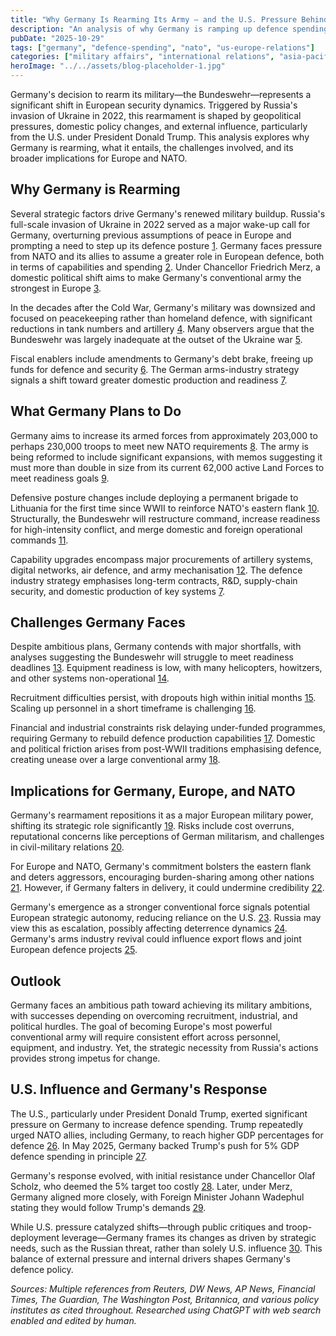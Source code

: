 ```yaml
---
title: "Why Germany Is Rearming Its Army — and the U.S. Pressure Behind It"
description: "An analysis of why Germany is ramping up defence spending and how U.S. and NATO pressure contributed."
pubDate: "2025-10-29"
tags: ["germany", "defence-spending", "nato", "us-europe-relations"]
categories: ["military affairs", "international relations", "asia-pacific"]
heroImage: "../../assets/blog-placeholder-1.jpg"
---
```


Germany's decision to rearm its military—the Bundeswehr—represents a significant shift in European security dynamics. Triggered by Russia's invasion of Ukraine in 2022, this rearmament is shaped by geopolitical pressures, domestic policy changes, and external influence, particularly from the U.S. under President Donald Trump. This analysis explores why Germany is rearming, what it entails, the challenges involved, and its broader implications for Europe and NATO.

## Why Germany is Rearming

Several strategic factors drive Germany's renewed military buildup. Russia's full-scale invasion of Ukraine in 2022 served as a major wake-up call for Germany, overturning previous assumptions of peace in Europe and prompting a need to step up its defence posture [1]. Germany faces pressure from NATO and its allies to assume a greater role in European defence, both in terms of capabilities and spending [2]. Under Chancellor Friedrich Merz, a domestic political shift aims to make Germany's conventional army the strongest in Europe [3].

In the decades after the Cold War, Germany's military was downsized and focused on peacekeeping rather than homeland defence, with significant reductions in tank numbers and artillery [4]. Many observers argue that the Bundeswehr was largely inadequate at the outset of the Ukraine war [5].

Fiscal enablers include amendments to Germany's debt brake, freeing up funds for defence and security [6]. The German arms-industry strategy signals a shift toward greater domestic production and readiness [7].

## What Germany Plans to Do

Germany aims to increase its armed forces from approximately 203,000 to perhaps 230,000 troops to meet new NATO requirements [8]. The army is being reformed to include significant expansions, with memos suggesting it must more than double in size from its current 62,000 active Land Forces to meet readiness goals [9].

Defensive posture changes include deploying a permanent brigade to Lithuania for the first time since WWII to reinforce NATO's eastern flank [10]. Structurally, the Bundeswehr will restructure command, increase readiness for high-intensity conflict, and merge domestic and foreign operational commands [11].

Capability upgrades encompass major procurements of artillery systems, digital networks, air defence, and army mechanisation [12]. The defence industry strategy emphasises long-term contracts, R&D, supply-chain security, and domestic production of key systems [7].

## Challenges Germany Faces

Despite ambitious plans, Germany contends with major shortfalls, with analyses suggesting the Bundeswehr will struggle to meet readiness deadlines [13]. Equipment readiness is low, with many helicopters, howitzers, and other systems non-operational [14].

Recruitment difficulties persist, with dropouts high within initial months [15]. Scaling up personnel in a short timeframe is challenging [16].

Financial and industrial constraints risk delaying under-funded programmes, requiring Germany to rebuild defence production capabilities [17]. Domestic and political friction arises from post-WWII traditions emphasising defence, creating unease over a large conventional army [18].

## Implications for Germany, Europe, and NATO

Germany's rearmament repositions it as a major European military power, shifting its strategic role significantly [19]. Risks include cost overruns, reputational concerns like perceptions of German militarism, and challenges in civil-military relations [20].

For Europe and NATO, Germany's commitment bolsters the eastern flank and deters aggressors, encouraging burden-sharing among other nations [21]. However, if Germany falters in delivery, it could undermine credibility [22].

Germany's emergence as a stronger conventional force signals potential European strategic autonomy, reducing reliance on the U.S. [23]. Russia may view this as escalation, possibly affecting deterrence dynamics [24]. Germany's arms industry revival could influence export flows and joint European defence projects [25].

## Outlook

Germany faces an ambitious path toward achieving its military ambitions, with successes depending on overcoming recruitment, industrial, and political hurdles. The goal of becoming Europe's most powerful conventional army will require consistent effort across personnel, equipment, and industry. Yet, the strategic necessity from Russia's actions provides strong impetus for change.

## U.S. Influence and Germany's Response

The U.S., particularly under President Donald Trump, exerted significant pressure on Germany to increase defence spending. Trump repeatedly urged NATO allies, including Germany, to reach higher GDP percentages for defence [26]. In May 2025, Germany backed Trump's push for 5% GDP defence spending in principle [27].

Germany's response evolved, with initial resistance under Chancellor Olaf Scholz, who deemed the 5% target too costly [28]. Later, under Merz, Germany aligned more closely, with Foreign Minister Johann Wadephul stating they would follow Trump's demands [29].

While U.S. pressure catalyzed shifts—through public critiques and troop-deployment leverage—Germany frames its changes as driven by strategic needs, such as the Russian threat, rather than solely U.S. influence [30]. This balance of external pressure and internal drivers shapes Germany's defence policy.

[1]: https://ine.org.pl/en/zeitwende-a-huge-leap-forward-for-the-bundeswehr-or-missed-hopes/?utm_source=chatgpt.com "Zeitwende: A huge leap forward for the Bundeswehr or missed hopes? | Institute of New Europe"
[2]: https://dimensions-magazin.de/en/turning-point-where-do-we-stand/?utm_source=chatgpt.com "Turning Point – where do we stand? – Dimensions Magazine"
[3]: https://www.lemonde.fr/en/international/article/2025/05/15/germany-s-merz-promises-most-powerful-conventional-army-in-europe_6741302_4.html?utm_source=chatgpt.com "Germany's Merz promises 'most powerful conventional army in Europe'"
[4]: https://www.bruegel.org/sites/default/files/2024-10/fit-for-war-in-decades%3A-sluggish-german-rearmament-versus-surging-russian-defence-production-10299.pdf?utm_source=chatgpt.com "ANALYSIS"
[5]: https://www.bruegel.org/sites/default/files/2024-10/fit-for-war-in-decades%3A-sluggish-german-rearmament-versus-surging-russian-defence-production-10299.pdf?utm_source=chatgpt.com "ANALYSIS"
[6]: https://www.bakunetwork.org/en/news/analytics/13738?utm_source=chatgpt.com "Germany Arms Up: The Age of Illusions Is Over - BakuNetwork.org"
[7]: https://www.defensenews.com/global/europe/2024/12/05/german-arms-industry-plan-seeks-fresh-boost-for-a-sector-once-shunned/?utm_source=chatgpt.com "German arms industry plan seeks fresh boost for a sector once shunned"
[8]: https://www.reuters.com/world/europe/germany-may-expand-military-230000-troops-nato-push-2024-12-18/?utm_source=chatgpt.com "Germany may expand military to 230,000 troops in NATO push"
[9]: https://www.reuters.com/business/aerospace-defense/germanys-army-needs-more-than-double-size-commander-says-2025-09-11/?utm_source=chatgpt.com "Germany's army needs to more than double in size, commander says"
[10]: https://www.theguardian.com/world/2025/may/22/germany-anti-russian-defence-nato-lithuania-friedrich-merz?utm_source=chatgpt.com "German troops start first permanent foreign deployment since second world war"
[11]: https://www.wsws.org/en/articles/2024/04/10/bhzy-a10.html?utm_source=chatgpt.com "“Army of the Future”: Germany restructures its military for total war - World Socialist Web Site"
[12]: https://en.wikipedia.org/wiki/Future_equipment_of_the_German_Army?utm_source=chatgpt.com "Future equipment of the German Army"
[13]: https://ssi.armywarcollege.edu/SSI-Media/Recent-Publications/Article/4080125/assessing-the-zeitenwende/?utm_source=chatgpt.com "Assessing the Zeitenwende > US Army War College - Strategic Studies Institute > Recent Publications"
[14]: https://ine.org.pl/en/zeitwende-a-huge-leap-forward-for-the-bundeswehr-or-missed-hopes/?utm_source=chatgpt.com "Zeitwende: A huge leap forward for the Bundeswehr or missed hopes? | Institute of New Europe"
[15]: https://media.defense.gov/2025/Feb/27/2003653055/-1/-1/0/20250227_DENI-RATHKE_ZEITENWENDE_ONLINE.PDF?utm_source=chatgpt.com "Assessing"
[16]: https://media.defense.gov/2025/Feb/27/2003653055/-1/-1/0/20250227_DENI-RATHKE_ZEITENWENDE_ONLINE.PDF?utm_source=chatgpt.com "Assessing"
[17]: https://www.bruegel.org/sites/default/files/2024-10/fit-for-war-in-decades%3A-sluggish-german-rearmament-versus-surging-russian-defence-production-10299.pdf?utm_source=chatgpt.com "ANALYSIS"
[18]: https://www.washingtonpost.com/world/2025/06/26/germany-militarization-defense-spending-unease/?utm_source=chatgpt.com "Prodded by Trump, an uneasy Germany embarks on military expansion"
[19]: https://www.reuters.com/business/aerospace-defense/germanys-army-needs-more-than-double-size-commander-says-2025-09-11/?utm_source=chatgpt.com "Germany's army needs to more than double in size, commander says"
[20]: https://www.washingtonpost.com/world/2025/06/26/germany-militarization-defense-spending-unease/?utm_source=chatgpt.com "Prodded by Trump, an uneasy Germany embarks on military expansion"
[21]: https://www.bruegel.org/sites/default/files/2024-10/fit-for-war-in-decades%3A-sluggish-german-rearmament-versus-surging-russian-defence-production-10299.pdf?utm_source=chatgpt.com "ANALYSIS"
[22]: https://www.bruegel.org/sites/default/files/2024-10/fit-for-war-in-decades%3A-sluggish-german-rearmament-versus-surging-russian-defence-production-10299.pdf?utm_source=chatgpt.com "ANALYSIS"
[23]: https://www.bakunetwork.org/en/news/analytics/13738?utm_source=chatgpt.com "Germany Arms Up: The Age of Illusions Is Over - BakuNetwork.org"
[24]: https://www.bakunetwork.org/en/news/analytics/13738?utm_source=chatgpt.com "Germany Arms Up: The Age of Illusions Is Over - BakuNetwork.org"
[25]: https://www.defensenews.com/global/europe/2024/12/05/german-arms-industry-plan-seeks-fresh-boost-for-a-sector-once-shunned/?utm_source=chatgpt.com "German arms industry plan seeks fresh boost for a sector once shunned"
[26]: https://www.pbs.org/newshour/nation/trump-defend-germany?utm_source=chatgpt.com "Trump says U.S. 'must be paid more' to defend Germany"
[27]: https://www.euronews.com/my-europe/2025/05/15/germany-to-comply-with-trumps-5-defence-spending-target-foreign-minister-suggests/?utm_source=chatgpt.com "Germany to comply with Trump's 5% defence target"
[28]: https://www.dw.com/en/germany-trumps-5-nato-demand-too-costly-scholz-says/a-71289250?utm_source=chatgpt.com "Germany: Trump's 5% NATO demand too costly, Scholz says – DW – 01/13/2025"
[29]: https://www.dw.com/en/germany-backs-5-nato-defense-spending-target/a-72549909?utm_source=chatgpt.com "Germany backs 5% NATO defense spending target – DW – 05/15/2025"
[30]: https://time.com/7288382/germany-merz-dramatic-rearmament/?utm_source=chatgpt.com "The Meaning of Germany's Dramatic Rearmament | TIME"

*Sources: Multiple references from Reuters, DW News, AP News, Financial Times, The Guardian, The Washington Post, Britannica, and various policy institutes as cited throughout. Researched using ChatGPT with web search enabled and edited by human.*
